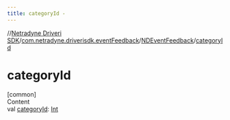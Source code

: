 ```yaml
---
title: categoryId -
---
```

//[Netradyne Driveri SDK](../../index.md)/[com.netradyne.driverisdk.eventFeedback](../index.md)/[NDEventFeedback](index.md)/[categoryId](category-id.md)



# categoryId  
[common]  
Content  
val [categoryId](category-id.md): [Int](https://kotlinlang.org/api/latest/jvm/stdlib/kotlin/-int/index.html)  



